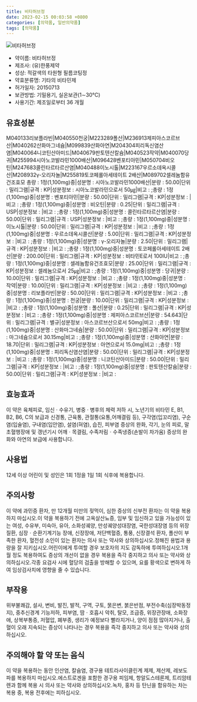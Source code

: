 ```yaml
---
title: 비타허브정
date: 2023-02-15 00:03:58 +0800
categories: [의약품, 일반의약품]
tags: [의약품]
---
```

![비타허브정](https://nedrug.mfds.go.kr/pbp/cmn/itemImageDownload/151032841143200045)

- 약이름: 비타허브정
- 제조사: (유)한풍제약
- 성상: 적갈색의 타원형 필름코팅정
- 약효분류명: 기타의 비타민제
- 허가일자: 20150713
- 보관방법: 기밀용기, 실온보관(1∼30℃)
- 사용기간: 제조일로부터 36 개월
## 유효성분
M040133리보플라빈|M040550천궁|M223289폴산|M236913제피아스코르브산|M040262산화마그네슘|M099839산화아연|M204304피리독신염산염|M040064니코틴산아미드|M040679판토텐산칼슘|M040523작약|M040070당귀|M255994시아노코발라민1000배산|M096428벤포티아민|M050704비오틴|M247683콜린타르타르산염|M040488이노시톨|M223167우르소데옥시콜산|M208932γ-오리자놀|M255819토코페롤아세테이트 2배산|M089702셀레늄함유건조효모
총량 : 1정(1,100mg)중|성분명 : 시아노코발라민1000배산|분량 : 50.00|단위 : 밀리그램|규격 : KP|성분정보 : 시아노코발라민으로서 50㎍|비고 : ;총량 : 1정(1,100mg)중|성분명 : 벤포티아민|분량 : 50.00|단위 : 밀리그램|규격 : KP|성분정보 : |비고 : ;총량 : 1정(1,100mg)중|성분명 : 비오틴|분량 : 0.25|단위 : 밀리그램|규격 : USP|성분정보 : |비고 : ;총량 : 1정(1,100mg)중|성분명 : 콜린타르타르산염|분량 : 50.00|단위 : 밀리그램|규격 : USP|성분정보 : |비고 : ;총량 : 1정(1,100mg)중|성분명 : 이노시톨|분량 : 50.00|단위 : 밀리그램|규격 : KP|성분정보 : |비고 : ;총량 : 1정(1,100mg)중|성분명 : 우르소데옥시콜산|분량 : 5.00|단위 : 밀리그램|규격 : KP|성분정보 : |비고 : ;총량 : 1정(1,100mg)중|성분명 : γ-오리자놀|분량 : 2.50|단위 : 밀리그램|규격 : KP|성분정보 : |비고 : ;총량 : 1정(1,100mg)중|성분명 : 토코페롤아세테이트 2배산|분량 : 200.00|단위 : 밀리그램|규격 : KP|성분정보 : 비타민E로서 100IU|비고 : ;총량 : 1정(1,100mg)중|성분명 : 셀레늄함유건조효모|분량 : 25.00|단위 : 밀리그램|규격 : KP|성분정보 : 셀레늄으로서 25㎍|비고 : ;총량 : 1정(1,100mg)중|성분명 : 당귀|분량 : 10.00|단위 : 밀리그램|규격 : KP|성분정보 : |비고 : ;총량 : 1정(1,100mg)중|성분명 : 작약|분량 : 10.00|단위 : 밀리그램|규격 : KP|성분정보 : |비고 : ;총량 : 1정(1,100mg)중|성분명 : 리보플라빈|분량 : 50.00|단위 : 밀리그램|규격 : KP|성분정보 : |비고 : ;총량 : 1정(1,100mg)중|성분명 : 천궁|분량 : 10.00|단위 : 밀리그램|규격 : KP|성분정보 : |비고 : ;총량 : 1정(1,100mg)중|성분명 : 폴산|분량 : 0.25|단위 : 밀리그램|규격 : KP|성분정보 : |비고 : ;총량 : 1정(1,100mg)중|성분명 : 제피아스코르브산|분량 : 54.643|단위 : 밀리그램|규격 : 별규|성분정보 : 아스코르브산으로서 50mg|비고 : ;총량 : 1정(1,100mg)중|성분명 : 산화마그네슘|분량 : 50.00|단위 : 밀리그램|규격 : KP|성분정보 : 마그네슘으로서 30.15mg|비고 : ;총량 : 1정(1,100mg)중|성분명 : 산화아연|분량 : 18.70|단위 : 밀리그램|규격 : KP|성분정보 : 아연으로서 15.0mg|비고 : ;총량 : 1정(1,100mg)중|성분명 : 피리독신염산염|분량 : 50.00|단위 : 밀리그램|규격 : KP|성분정보 : |비고 : ;총량 : 1정(1,100mg)중|성분명 : 니코틴산아미드|분량 : 50.00|단위 : 밀리그램|규격 : KP|성분정보 : |비고 : ;총량 : 1정(1,100mg)중|성분명 : 판토텐산칼슘|분량 : 50.00|단위 : 밀리그램|규격 : KP|성분정보 : |비고 :
## 효능효과
이 약은 육체피로, 임신 · 수유기, 병중 · 병후의 체력 저하 시, 노년기의 비타민 E, B1, B2, B6, C의 보급과 신경통, 근육통, 관절통(요통,어깨결림 등), 구각염(입꼬리염), 구순염(입술염), 구내염(입안염), 설염(혀염), 습진, 피부염 증상의 완화, 각기, 눈의 피로, 말초혈행장애 및 갱년기시 어깨ㆍ목결림, 수족저림ㆍ수족냉증(손발이 차가움) 증상의 완화와 아연의 보급에 사용합니다.
## 사용법
12세 이상 어린이 및 성인은 1회 1정을 1일 1회 식후에 복용합니다.
## 주의사항
이 약에 과민증 환자, 만 12개월 미만의 젖먹이, 심한 증상의 신부전 환자는 이 약을 복용하지 마십시오.이 약을 복용하기 전에 고옥살산뇨증, 임부 및 임신하고 있을 가능성이 있는 여성, 수유부, 미숙아, 유아, 소화성궤양, 만성궤양성대장염, 국한성대장염 등의 위장질환, 심장ㆍ순환기계기능 장애, 신장장애, 저단백혈증, 통풍, 신장결석 환자, 폴산이 부족한 환자, 혈전성 소인이 있는 환자는 의사 또는 약사와 상의하십시오.정해진 용법과 용량을 잘 지키십시오.어린이에게 투여할 경우 보호자의 지도 감독하에 투여하십시오.1개월 정도 복용하여도 증상의 개선이 없을 경우 복용을 즉각 중지하고 의사 또는 약사와 상의하십시오.각종 요검사 시에 혈당의 검출을 방해할 수 있으며, 요를 황색으로 변하게 하여 임상검사치에 영향을 줄 수 있습니다.
## 부작용
위부불쾌감, 설사, 변비, 발진, 발적, 구역, 구토, 묽은변, 붉은반점, 부전수축(심장박동정지), 중추신경계 기능저하, 피부염, 땀ㆍ호흡시 악취, 탈모, 조급증, 위장관장애, 소화장애, 상복부통증, 저혈압, 폐부종, 생리가 예정보다 빨라지거나, 양이 점점 많아지거나, 출혈이 오래 지속되는 증상이 나타나는 경우 복용을 즉각 중지하고 의사 또는 약사와 상의하십시오.
## 주의해야 할 약 또는 음식
이 약을 복용하는 동안 인산염, 칼슘염, 경구용 테트라사이클린계 제제, 제산제, 레보도파를 복용하지 마십시오.에스트로겐을 포함한 경구용 피임제, 항알도스테론제, 트리암테렌과 함께 복용 시 의사 또는 약사와 상의하십시오.녹차, 홍차 등 탄닌을 함유하는 차는 복용 중, 복용 전후에는 피하십시오.
